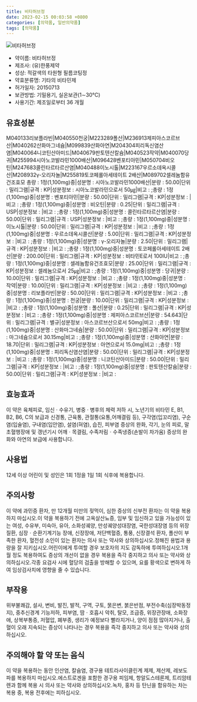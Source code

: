 ```yaml
---
title: 비타허브정
date: 2023-02-15 00:03:58 +0800
categories: [의약품, 일반의약품]
tags: [의약품]
---
```

![비타허브정](https://nedrug.mfds.go.kr/pbp/cmn/itemImageDownload/151032841143200045)

- 약이름: 비타허브정
- 제조사: (유)한풍제약
- 성상: 적갈색의 타원형 필름코팅정
- 약효분류명: 기타의 비타민제
- 허가일자: 20150713
- 보관방법: 기밀용기, 실온보관(1∼30℃)
- 사용기간: 제조일로부터 36 개월
## 유효성분
M040133리보플라빈|M040550천궁|M223289폴산|M236913제피아스코르브산|M040262산화마그네슘|M099839산화아연|M204304피리독신염산염|M040064니코틴산아미드|M040679판토텐산칼슘|M040523작약|M040070당귀|M255994시아노코발라민1000배산|M096428벤포티아민|M050704비오틴|M247683콜린타르타르산염|M040488이노시톨|M223167우르소데옥시콜산|M208932γ-오리자놀|M255819토코페롤아세테이트 2배산|M089702셀레늄함유건조효모
총량 : 1정(1,100mg)중|성분명 : 시아노코발라민1000배산|분량 : 50.00|단위 : 밀리그램|규격 : KP|성분정보 : 시아노코발라민으로서 50㎍|비고 : ;총량 : 1정(1,100mg)중|성분명 : 벤포티아민|분량 : 50.00|단위 : 밀리그램|규격 : KP|성분정보 : |비고 : ;총량 : 1정(1,100mg)중|성분명 : 비오틴|분량 : 0.25|단위 : 밀리그램|규격 : USP|성분정보 : |비고 : ;총량 : 1정(1,100mg)중|성분명 : 콜린타르타르산염|분량 : 50.00|단위 : 밀리그램|규격 : USP|성분정보 : |비고 : ;총량 : 1정(1,100mg)중|성분명 : 이노시톨|분량 : 50.00|단위 : 밀리그램|규격 : KP|성분정보 : |비고 : ;총량 : 1정(1,100mg)중|성분명 : 우르소데옥시콜산|분량 : 5.00|단위 : 밀리그램|규격 : KP|성분정보 : |비고 : ;총량 : 1정(1,100mg)중|성분명 : γ-오리자놀|분량 : 2.50|단위 : 밀리그램|규격 : KP|성분정보 : |비고 : ;총량 : 1정(1,100mg)중|성분명 : 토코페롤아세테이트 2배산|분량 : 200.00|단위 : 밀리그램|규격 : KP|성분정보 : 비타민E로서 100IU|비고 : ;총량 : 1정(1,100mg)중|성분명 : 셀레늄함유건조효모|분량 : 25.00|단위 : 밀리그램|규격 : KP|성분정보 : 셀레늄으로서 25㎍|비고 : ;총량 : 1정(1,100mg)중|성분명 : 당귀|분량 : 10.00|단위 : 밀리그램|규격 : KP|성분정보 : |비고 : ;총량 : 1정(1,100mg)중|성분명 : 작약|분량 : 10.00|단위 : 밀리그램|규격 : KP|성분정보 : |비고 : ;총량 : 1정(1,100mg)중|성분명 : 리보플라빈|분량 : 50.00|단위 : 밀리그램|규격 : KP|성분정보 : |비고 : ;총량 : 1정(1,100mg)중|성분명 : 천궁|분량 : 10.00|단위 : 밀리그램|규격 : KP|성분정보 : |비고 : ;총량 : 1정(1,100mg)중|성분명 : 폴산|분량 : 0.25|단위 : 밀리그램|규격 : KP|성분정보 : |비고 : ;총량 : 1정(1,100mg)중|성분명 : 제피아스코르브산|분량 : 54.643|단위 : 밀리그램|규격 : 별규|성분정보 : 아스코르브산으로서 50mg|비고 : ;총량 : 1정(1,100mg)중|성분명 : 산화마그네슘|분량 : 50.00|단위 : 밀리그램|규격 : KP|성분정보 : 마그네슘으로서 30.15mg|비고 : ;총량 : 1정(1,100mg)중|성분명 : 산화아연|분량 : 18.70|단위 : 밀리그램|규격 : KP|성분정보 : 아연으로서 15.0mg|비고 : ;총량 : 1정(1,100mg)중|성분명 : 피리독신염산염|분량 : 50.00|단위 : 밀리그램|규격 : KP|성분정보 : |비고 : ;총량 : 1정(1,100mg)중|성분명 : 니코틴산아미드|분량 : 50.00|단위 : 밀리그램|규격 : KP|성분정보 : |비고 : ;총량 : 1정(1,100mg)중|성분명 : 판토텐산칼슘|분량 : 50.00|단위 : 밀리그램|규격 : KP|성분정보 : |비고 :
## 효능효과
이 약은 육체피로, 임신 · 수유기, 병중 · 병후의 체력 저하 시, 노년기의 비타민 E, B1, B2, B6, C의 보급과 신경통, 근육통, 관절통(요통,어깨결림 등), 구각염(입꼬리염), 구순염(입술염), 구내염(입안염), 설염(혀염), 습진, 피부염 증상의 완화, 각기, 눈의 피로, 말초혈행장애 및 갱년기시 어깨ㆍ목결림, 수족저림ㆍ수족냉증(손발이 차가움) 증상의 완화와 아연의 보급에 사용합니다.
## 사용법
12세 이상 어린이 및 성인은 1회 1정을 1일 1회 식후에 복용합니다.
## 주의사항
이 약에 과민증 환자, 만 12개월 미만의 젖먹이, 심한 증상의 신부전 환자는 이 약을 복용하지 마십시오.이 약을 복용하기 전에 고옥살산뇨증, 임부 및 임신하고 있을 가능성이 있는 여성, 수유부, 미숙아, 유아, 소화성궤양, 만성궤양성대장염, 국한성대장염 등의 위장질환, 심장ㆍ순환기계기능 장애, 신장장애, 저단백혈증, 통풍, 신장결석 환자, 폴산이 부족한 환자, 혈전성 소인이 있는 환자는 의사 또는 약사와 상의하십시오.정해진 용법과 용량을 잘 지키십시오.어린이에게 투여할 경우 보호자의 지도 감독하에 투여하십시오.1개월 정도 복용하여도 증상의 개선이 없을 경우 복용을 즉각 중지하고 의사 또는 약사와 상의하십시오.각종 요검사 시에 혈당의 검출을 방해할 수 있으며, 요를 황색으로 변하게 하여 임상검사치에 영향을 줄 수 있습니다.
## 부작용
위부불쾌감, 설사, 변비, 발진, 발적, 구역, 구토, 묽은변, 붉은반점, 부전수축(심장박동정지), 중추신경계 기능저하, 피부염, 땀ㆍ호흡시 악취, 탈모, 조급증, 위장관장애, 소화장애, 상복부통증, 저혈압, 폐부종, 생리가 예정보다 빨라지거나, 양이 점점 많아지거나, 출혈이 오래 지속되는 증상이 나타나는 경우 복용을 즉각 중지하고 의사 또는 약사와 상의하십시오.
## 주의해야 할 약 또는 음식
이 약을 복용하는 동안 인산염, 칼슘염, 경구용 테트라사이클린계 제제, 제산제, 레보도파를 복용하지 마십시오.에스트로겐을 포함한 경구용 피임제, 항알도스테론제, 트리암테렌과 함께 복용 시 의사 또는 약사와 상의하십시오.녹차, 홍차 등 탄닌을 함유하는 차는 복용 중, 복용 전후에는 피하십시오.
